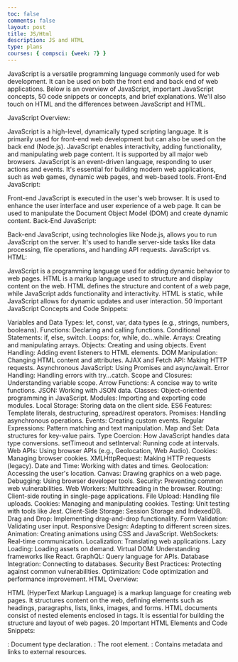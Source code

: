 ```yaml
---
toc: false
comments: false
layout: post
title: JS/Html
description: JS and HTML
type: plans
courses: { compsci: {week: 7} }
---
```


JavaScript is a versatile programming language commonly used for web development. It can be used on both the front end and back end of web applications. Below is an overview of JavaScript, important JavaScript concepts, 50 code snippets or concepts, and brief explanations. We'll also touch on HTML and the differences between JavaScript and HTML.

JavaScript Overview:

JavaScript is a high-level, dynamically typed scripting language.
It is primarily used for front-end web development but can also be used on the back end (Node.js).
JavaScript enables interactivity, adding functionality, and manipulating web page content.
It is supported by all major web browsers.
JavaScript is an event-driven language, responding to user actions and events.
It's essential for building modern web applications, such as web games, dynamic web pages, and web-based tools.
Front-End JavaScript:

Front-end JavaScript is executed in the user's web browser.
It is used to enhance the user interface and user experience of a web page.
It can be used to manipulate the Document Object Model (DOM) and create dynamic content.
Back-End JavaScript:

Back-end JavaScript, using technologies like Node.js, allows you to run JavaScript on the server.
It's used to handle server-side tasks like data processing, file operations, and handling API requests.
JavaScript vs. HTML:

JavaScript is a programming language used for adding dynamic behavior to web pages.
HTML is a markup language used to structure and display content on the web.
HTML defines the structure and content of a web page, while JavaScript adds functionality and interactivity.
HTML is static, while JavaScript allows for dynamic updates and user interaction.
50 Important JavaScript Concepts and Code Snippets:

Variables and Data Types: let, const, var, data types (e.g., strings, numbers, booleans).
Functions: Declaring and calling functions.
Conditional Statements: if, else, switch.
Loops: for, while, do...while.
Arrays: Creating and manipulating arrays.
Objects: Creating and using objects.
Event Handling: Adding event listeners to HTML elements.
DOM Manipulation: Changing HTML content and attributes.
AJAX and Fetch API: Making HTTP requests.
Asynchronous JavaScript: Using Promises and async/await.
Error Handling: Handling errors with try...catch.
Scope and Closures: Understanding variable scope.
Arrow Functions: A concise way to write functions.
JSON: Working with JSON data.
Classes: Object-oriented programming in JavaScript.
Modules: Importing and exporting code modules.
Local Storage: Storing data on the client side.
ES6 Features: Template literals, destructuring, spread/rest operators.
Promises: Handling asynchronous operations.
Events: Creating custom events.
Regular Expressions: Pattern matching and text manipulation.
Map and Set: Data structures for key-value pairs.
Type Coercion: How JavaScript handles data type conversions.
setTimeout and setInterval: Running code at intervals.
Web APIs: Using browser APIs (e.g., Geolocation, Web Audio).
Cookies: Managing browser cookies.
XMLHttpRequest: Making HTTP requests (legacy).
Date and Time: Working with dates and times.
Geolocation: Accessing the user's location.
Canvas: Drawing graphics on a web page.
Debugging: Using browser developer tools.
Security: Preventing common web vulnerabilities.
Web Workers: Multithreading in the browser.
Routing: Client-side routing in single-page applications.
File Upload: Handling file uploads.
Cookies: Managing and manipulating cookies.
Testing: Unit testing with tools like Jest.
Client-Side Storage: Session Storage and IndexedDB.
Drag and Drop: Implementing drag-and-drop functionality.
Form Validation: Validating user input.
Responsive Design: Adapting to different screen sizes.
Animation: Creating animations using CSS and JavaScript.
WebSockets: Real-time communication.
Localization: Translating web applications.
Lazy Loading: Loading assets on demand.
Virtual DOM: Understanding frameworks like React.
GraphQL: Query language for APIs.
Database Integration: Connecting to databases.
Security Best Practices: Protecting against common vulnerabilities.
Optimization: Code optimization and performance improvement.
HTML Overview:

HTML (HyperText Markup Language) is a markup language for creating web pages.
It structures content on the web, defining elements such as headings, paragraphs, lists, links, images, and forms.
HTML documents consist of nested elements enclosed in tags.
It is essential for building the structure and layout of web pages.
20 Important HTML Elements and Code Snippets:

<!DOCTYPE html>: Document type declaration.
<html>: The root element.
<head>: Contains metadata and links to external resources.
<title>: Sets the page title.
<meta>: Provides metadata about the document.
<link>: Links to external resources (CSS, icon, etc.).
<script>: Embeds or references JavaScript code.
<style>: Embeds CSS styles.
<div>: A generic container.
<p>: Defines a paragraph.
<h1> to <h6>: Headings.
<ul> and <ol>: Unordered and ordered lists.
<li>: List item.
<a>: Creates hyperlinks.
<img>: Embeds images.
<form>: Defines a form.
<input>: Input fields in forms.
<textarea>: Multiline text input.
<button>: A clickable button.
<iframe>: Embeds external content.
Difference Between JavaScript and HTML:

JavaScript is a programming language used for adding functionality and interactivity to web pages. It runs in the browser (front end) and on the server (back end with Node.js).
HTML is a markup language used to structure and display content on web pages. It defines the page's layout and content but lacks the ability to perform logic or interactivity.
JavaScript and HTML work together: JavaScript enhances HTML by making web pages interactive and dynamic, while HTML defines the content and structure of those pages.
These code snippets and concepts cover essential aspects of JavaScript and HTML for web development. They can be used as building blocks for creating interactive and well-structured web applications.


